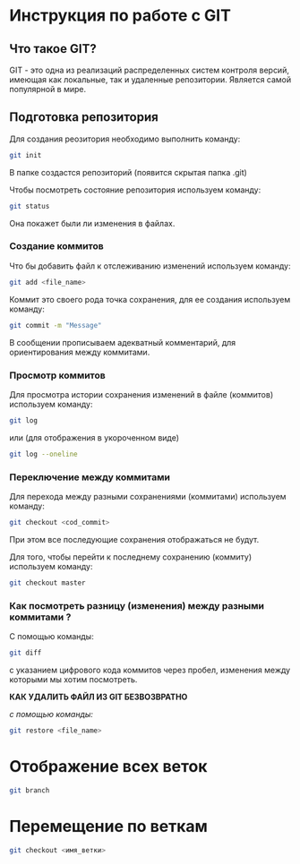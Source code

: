# Инструкция по работе с GIT

## Что такое GIT?

GIT - это одна из реализаций распределенных систем контроля версий, имеющая как локальные, так и удаленные репозитории. Является самой популярной в мире.

## Подготовка репозитория

Для создания реозитория необходимо выполнить команду: 
```sh
git init
```
В папке создастся репозиторий (появится скрытая папка .git)

Чтобы посмотреть состояние репозитория используем команду:
```sh
git status
```
Она покажет были ли изменения в файлах.

### Создание коммитов

Что бы добавить файл к отслеживанию изменений используем команду:
```sh
git add <file_name>
```
Коммит это своего рода точка сохранения, для ее создания используем команду:
```sh
git commit -m "Message"
```
В сообщении прописываем адекватный комментарий, для ориентирования между коммитами.

### Просмотр коммитов

Для просмотра истории сохранения изменений в файле (коммитов) используем команду:
```sh
git log
```
или (для отображения в укороченном виде)

```sh
git log --oneline
```
### Переключение между коммитами
Для перехода между разными сохранениями (коммитами) используем команду:
```sh
git checkout <cod_commit>
```
При этом все последующие сохранения отображаться не будут.

Для того, чтобы перейти к последнему сохранению (коммиту) используем команду:
```sh
git checkout master
```
### Как посмотреть разницу (изменения) между разными коммитами ?
С помощью команды:
```sh
git diff
```
с указанием цифрового кода коммитов через пробел, изменения между которыми мы хотим посмотреть.

**КАК УДАЛИТЬ ФАЙЛ ИЗ GIT БЕЗВОЗВРАТНО**

*с помощью команды:*
```sh
git restore <file_name>
```
# Отображение всех веток
```sh
git branch
```
# Перемещение по веткам 
```sh
git checkout <имя_ветки>
```
